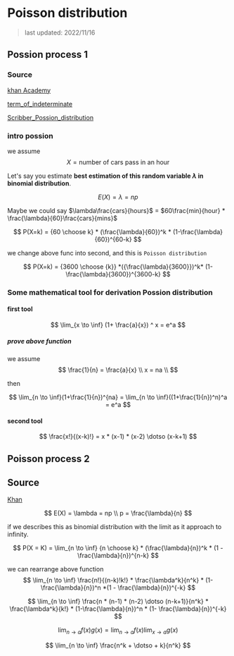 # Poisson distribution

> last updated: 2022/11/16

## Possion process 1

### Source

[khan Academy](https://www.youtube.com/watch?v=3z-M6sbGIZ0&list=PL1328115D3D8A2566&index=15&ab_channel=KhanAcademy)

[term_of_indeterminate](https://byjus.com/maths/indeterminate-forms/#:~:text=The%20term%20“indeterminate”%20means%20an,the%20substitution%20of%20the%20limits.)

[Scribber_Possion_distribution](https://www.scribbr.com/statistics/poisson-distribution/)

### intro possion

we assume
$$
X = \text{number of cars pass in an hour}
$$

Let's say you estimate **best estimation of this random variable $\lambda$ in binomial distribution**.

$$
E(X) = \lambda = np
$$

Maybe we could say $\lambda\frac{cars}{hours}$ = $60\frac{min}{hour} * \frac{\lambda}{60}\frac{cars}{mins}$

$$
P(X=k) = {60 \choose k} * (\frac{\lambda}{60})^k * (1-\frac{\lambda}{60})^{60-k}
$$

we change above func into second, and this is `Poisson distribution`

$$
P(X=k) = {3600 \choose {k}} *({\frac{\lambda}{3600}})^k* (1-\frac{\lambda}{3600})^{3600-k}
$$

### Some mathematical tool for derivation Possion distribution

#### first tool

$$
\lim_{x \to \inf} (1+ \frac{a}{x}) ^ x = e^a
$$

##### prove above function

we assume
$$
\frac{1}{n} = \frac{a}{x} \\
x = na \\
$$

then

$$
\lim_{n \to \inf}(1+\frac{1}{n})^{na} = \lim_{n \to \inf}((1+\frac{1}{n})^n)^a = e^a
$$

#### second tool

$$
\frac{x!}{(x-k)!} = x * (x-1) * (x-2) \dotso (x-k+1)
$$

## Poisson process 2

## Source

[Khan](https://www.youtube.com/watch?v=Jkr4FSrNEVY&list=PL1328115D3D8A2566&index=16&ab_channel=KhanAcademy)

$$
E(X) = \lambda = np \\
p = \frac{\lambda}{n}
$$

if we describes this as binomial distribution with the limit as it approach to infinity.

$$
P(X = K) = \lim_{n \to \inf} {n \choose k} * (\frac{\lambda}{n})^k * (1 - \frac{\lambda}{n})^{n-k}
$$

we can rearrange above function
$$
\lim_{n \to \inf} \frac{n!}{(n-k)!k!} * \frac{\lambda^k}{n^k} * (1-\frac{\lambda}{n})^n *(1 - \frac{\lambda}{n})^{-k}
$$

$$
\lim_{n \to \inf} \frac{n * (n-1) * (n-2) \dotso (n-k+1)}{n^k} * \frac{\lambda^k}{k!} * (1-\frac{\lambda}{n})^n * (1- \frac{\lambda}{n})^{-k}
$$

$$
\lim_{n \to a}  f(x)g(x) = \lim_{n \to a}f(x) \lim_{x \to a}g(x)
$$

$$
\lim_{n \to \inf} \frac{n^k + \dotso + k}{n^k}
$$
